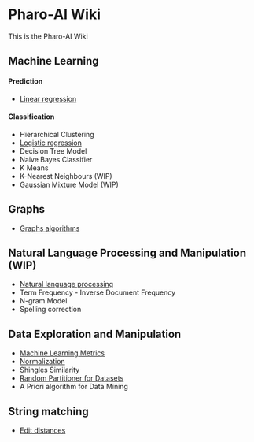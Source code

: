 # Pharo-AI Wiki

This is the Pharo-AI Wiki
## Machine Learning

#### Prediction

- [Linear regression](./wiki/MachineLearning/Linear-Regression.md)

#### Classification

- Hierarchical Clustering
- [Logistic regression](./wiki/MachineLearning/Logistic-Regression.md)
- Decision Tree Model
- Naive Bayes Classifier
- K Means 
- K-Nearest Neighbours (WIP)
- Gaussian Mixture Model (WIP)

## Graphs

- [Graphs algorithms](./wiki/Graphs/Graph-Algorithms.md)

## Natural Language Processing and Manipulation (WIP)

- [Natural language processing](./wiki/NaturalLanguageProcessing/Natural-Language-Processing.md) 
- Term Frequency - Inverse Document Frequency
- N-gram Model
- Spelling correction

## Data Exploration and Manipulation

- [Machine Learning Metrics](./wiki/DataExploration/Metrics.md)
- [Normalization](./wiki/Logistic-Regression)
- Shingles Similarity
- [Random Partitioner for Datasets](./wiki/DataExploration/Random-Partitioner.md)
- A Priori algorithm for Data Mining

## String matching

- [Edit distances](./wiki/StringMatching/Edit-distances.md)